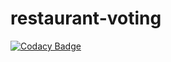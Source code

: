 # restaurant-voting
[![Codacy Badge](https://api.codacy.com/project/badge/Grade/18f32bddd0e645f1a3d494f195d56244)](https://app.codacy.com/gh/TearDaRoofOff/restaurant-voting?utm_source=github.com&utm_medium=referral&utm_content=TearDaRoofOff/restaurant-voting&utm_campaign=Badge_Grade_Settings)